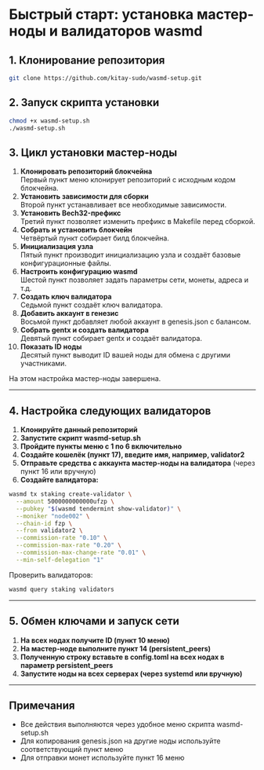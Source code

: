 # Быстрый старт: установка мастер-ноды и валидаторов wasmd

## 1. Клонирование репозитория

```bash
git clone https://github.com/kitay-sudo/wasmd-setup.git
```

## 2. Запуск скрипта установки

```bash
chmod +x wasmd-setup.sh
./wasmd-setup.sh
```

## 3. Цикл установки мастер-ноды

1. **Клонировать репозиторий блокчейна**  
   Первый пункт меню клонирует репозиторий с исходным кодом блокчейна.
2. **Установить зависимости для сборки**  
   Второй пункт устанавливает все необходимые зависимости.
3. **Установить Bech32-префикс**  
   Третий пункт позволяет изменить префикс в Makefile перед сборкой.
4. **Собрать и установить блокчейн**  
   Четвёртый пункт собирает билд блокчейна.
5. **Инициализация узла**  
   Пятый пункт производит инициализацию узла и создаёт базовые конфигурационные файлы.
6. **Настроить конфигурацию wasmd**  
   Шестой пункт позволяет задать параметры сети, монеты, адреса и т.д.
7. **Создать ключ валидатора**  
   Седьмой пункт создаёт ключ валидатора.
8. **Добавить аккаунт в генезис**  
   Восьмой пункт добавляет любой аккаунт в genesis.json с балансом.
9. **Собрать gentx и создать валидатора**  
   Девятый пункт собирает gentx и создаёт валидатора.
10. **Показать ID ноды**  
   Десятый пункт выводит ID вашей ноды для обмена с другими участниками.

На этом настройка мастер-ноды завершена.

---

## 4. Настройка следующих валидаторов

1. **Клонируйте данный репозиторий**
2. **Запустите скрипт wasmd-setup.sh**
3. **Пройдите пункты меню с 1 по 6 включительно**
4. **Создайте кошелёк (пункт 17), введите имя, например, validator2**
5. **Отправьте средства с аккаунта мастер-ноды на валидатора** (через пункт 16 или вручную)
6. **Создайте валидатора:**

```bash
wasmd tx staking create-validator \
  --amount 5000000000000ufzp \
  --pubkey "$(wasmd tendermint show-validator)" \
  --moniker "node002" \
  --chain-id fzp \
  --from validator2 \
  --commission-rate "0.10" \
  --commission-max-rate "0.20" \
  --commission-max-change-rate "0.01" \
  --min-self-delegation "1"
```

Проверить валидаторов:
```bash
wasmd query staking validators
```

---

## 5. Обмен ключами и запуск сети

1. **На всех нодах получите ID (пункт 10 меню)**
2. **На мастер-ноде выполните пункт 14 (persistent_peers)**
3. **Полученную строку вставьте в config.toml на всех нодах в параметр persistent_peers**
4. **Запустите ноды на всех серверах (через systemd или вручную)**

---

## Примечания
- Все действия выполняются через удобное меню скрипта wasmd-setup.sh
- Для копирования genesis.json на другие ноды используйте соответствующий пункт меню
- Для отправки монет используйте пункт 16 меню
